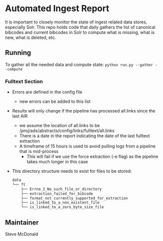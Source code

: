 
# Automated Ingest Report

It is important to closely monitor the state of ingest related data
stores, especially Solr.  This repo holds code that daily gathers 
the list of canonical bibcodes and current bibcodes in Solr to
compute what is missing, what is new, what is deleted, etc.  

## Running
To gather all the needed data and compute state:
`python run.py --gather --compute`

### Fulltext Section
- Errors are defined in the config file
  - new errors can be added to this list
- Results will only change if the pipeline has processed all.links since the last AIR
  - we assume the location of all.links to be /proj/ads/abstracts/config/links/fulltext/all.links 
  - There is a date in the report indicating the date of the last fulltext extraction 
  - A timeframe of 15 hours is used to avoid pulling logs from a pipeline that is mid-process
    - This will fail if we use the force extraction (-e flag) as the pipeline takes much longer in this case

- This directory structure needs to exist for files to be stored:

  ```bash
  data
  └── ft
      ├── Errno_2_No_such_file_or_directory
      ├── extraction_failed_for_bibcode
      ├── format_not_currently_supported_for_extraction
      ├── is_linked_to_a_non_existent_file
      └── is_linked_to_a_zero_byte_size_file
  ```

## Maintainer
Steve McDonald
